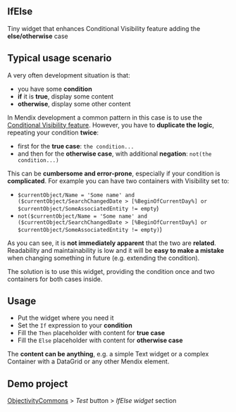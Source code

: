 ## IfElse
Tiny widget that enhances Conditional Visibility feature adding the **else/otherwise** case

## Typical usage scenario
A very often development situation is that:
- you have some **condition**
- **if** it is **true**, display some content
- **otherwise**, display some other content

In Mendix development a common pattern in this case is to use the [Conditional Visibility feature](https://docs.mendix.com/refguide/common-widget-properties#visibility-properties). However, you have to **duplicate the logic**, repeating your condition **twice**:
- first for the **true case**: `the condition...`
- and then for the **otherwise case**, with additional **negation**: `not(the condition...)`

This can be **cumbersome and error-prone**, especially if your condition is **complicated**. For example you can have two containers with Visibility set to:
- `$currentObject/Name = 'Some name' and ($currentObject/SearchChangedDate > [%BeginOfCurrentDay%] or $currentObject/SomeAssociatedEntity != empty`)
- `not($currentObject/Name = 'Some name' and ($currentObject/SearchChangedDate > [%BeginOfCurrentDay%] or $currentObject/SomeAssociatedEntity != empty)`)

As you can see, it is **not immediately apparent** that the two are **related**. Readability and maintainability is low and it will be **easy to make a mistake** when changing something in future (e.g. extending the condition).

The solution is to use this widget, providing the condition once and two containers for both cases inside.

## Usage
- Put the widget where you need it
- Set the `If` expression to your **condition**
- Fill the `Then` placeholder with content for **true case**
- Fill the `Else` placeholder with content for **otherwise case**

The **content can be anything**, e.g. a simple Text widget or a complex Container with a DataGrid or any other Mendix element.

## Demo project
[ObjectivityCommons](https://objectivitycommons-sandbox.mxapps.io/) > _Test_ button > _IfElse widget_ section

